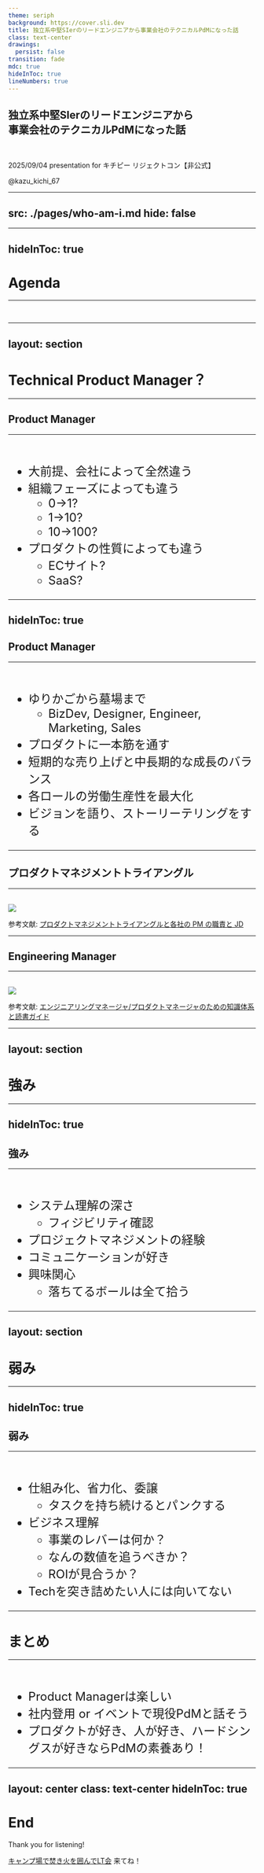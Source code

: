 ```yaml
---
theme: seriph
background: https://cover.sli.dev
title: 独立系中堅SIerのリードエンジニアから事業会社のテクニカルPdMになった話
class: text-center
drawings:
  persist: false
transition: fade
mdc: true
hideInToc: true
lineNumbers: true
---
```


## 独立系中堅SIerのリードエンジニアから<br>事業会社のテクニカルPdMになった話

<br>

2025/09/04 presentation for キチピー リジェクトコン【非公式】

@kazu_kichi_67

<div class="abs-br m-6 flex gap-2">
  <a href="https://x.com/kazu_kichi_67" target="_blank" alt="X" title="Open in X"
    class="text-xl slidev-icon-btn opacity-50 !border-none !hover:text-white">
    <carbon-logo-x />
  </a>
  <a href="https://github.com/kazu-kichi-67" target="_blank" alt="GitHub" title="Open in GitHub"
    class="text-xl slidev-icon-btn opacity-50 !border-none !hover:text-white">
    <carbon-logo-github />
  </a>
</div>

---
src: ./pages/who-am-i.md
hide: false
---

---
hideInToc: true
---

# Agenda

***

<br>
<Toc maxDepth="2"/>

---
layout: section
---

# Technical Product Manager？

---

## Product Manager

***

<br>

<v-clicks>

- 大前提、会社によって全然違う
- 組織フェーズによっても違う
  - 0→1?
  - 1→10?
  - 10→100?
- プロダクトの性質によっても違う
  - ECサイト?
  - SaaS?

</v-clicks>

<style>
  ul {
    font-size: 18pt;
  }
</style>

---
hideInToc: true
---

## Product Manager

***

<br>

<v-clicks>

- ゆりかごから墓場まで
  - BizDev, Designer, Engineer, Marketing, Sales
- プロダクトに一本筋を通す
- 短期的な売り上げと中長期的な成長のバランス
- 各ロールの労働生産性を最大化
- ビジョンを語り、ストーリーテリングをする

</v-clicks>

<style>
  ul {
    font-size: 18pt;
  }
</style>

---

## プロダクトマネジメントトライアングル

***

<br>

<div>
<img src="/product-management-triangle.png" class="w-[50%] ml-[10%]"/>
</div>

参考文献: [プロダクトマネジメントトライアングルと各社の PM の職責と JD](https://tumada.medium.com/product-management-triangle-job-description-d18d1855ef65)


---

## Engineering Manager

***

<br>

<div>
<img src="/engineering-manager.png" class="w-[50%] ml-[10%]"/>
</div>

参考文献: [エンジニアリングマネージャ/プロダクトマネージャのための知識体系と読書ガイド](https://qiita.com/hirokidaichi/items/95678bb1cef32629c317)

---
layout: section
---

# 強み

---
hideInToc: true
---

## 強み

***

<br>

<v-clicks>

- システム理解の深さ
  - フィジビリティ確認
- プロジェクトマネジメントの経験
- コミュニケーションが好き
- 興味関心
  - 落ちてるボールは全て拾う

</v-clicks>

<style>
  ul {
    font-size: 18pt;
  }
</style>

---
layout: section
---

# 弱み

---
hideInToc: true
---

## 弱み

***

<br>

<v-clicks>

- 仕組み化、省力化、委譲
  - タスクを持ち続けるとパンクする
- ビジネス理解
  - 事業のレバーは何か？
  - なんの数値を追うべきか？
  - ROIが見合うか？
- Techを突き詰めたい人には向いてない

</v-clicks>

<style>
  ul {
    font-size: 18pt;
  }
</style>

---

# まとめ

***

<br>

- Product Managerは楽しい
- 社内登用 or <span v-mark.red>イベントで現役PdMと話そう</span>
- <span v-mark.circle.orange>プロダクト</span>が好き、<span v-mark.circle.orange>人</span>が好き、<span v-mark.circle.orange>ハードシングス</span>が好きならPdMの素養あり！

<style>
  ul {
    font-size: 18pt;
  }
</style>

---
layout: center
class: text-center
hideInToc: true
---

# End

Thank you for listening!

[キャンプ場で焚き火を囲んでLT会](https://kaitou.connpass.com/event/363314/) 来てね！
